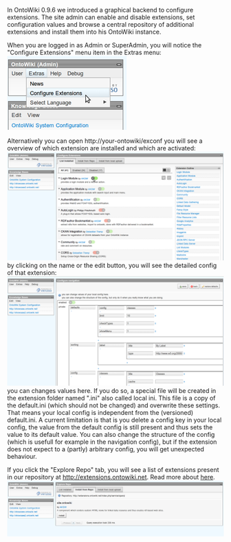 In OntoWiki 0.9.6 we introduced a graphical backend to configure extensions. The site admin can enable and disable extensions, set configuration values and browse a central repository of additional extensions and install them into his OntoWiki instance.

When you are logged in as Admin or SuperAdmin, you will notice the "Configure Extensions" menu item in the Extras menu:
![the configurator](./images/exconf-open.png)

Alternatively you can open http://your-ontowiki/exconf
you will see a overview of which extension are installed and which are activated:
![the configurator](./images/exconf-list.png)
by clicking on the name or the edit button, you will see the detailed config of that extension:
![the configurator](./images/exconf-configure.png)
you can changes values here. If you do so, a special file will be created in the extension folder named "<extenion-name>.ini" also called local ini. This file is a copy of the default.ini (which should not be changed) and overwrite these settings. That means your local config is independent from the (versioned) default.ini. A current limitation is that is you delete a config key in your local config, the value from the default config is still present and thus sets the value to its default value. You can also change the structure of the config (which is usefull for example in the navigation config), but if the extension does not expect to a (partly) arbitrary config, you will get unexpected behaviour.

If you click the "Explore Repo" tab, you will see a list of extensions present in our repository at http://extensions.ontowiki.net. Read more about [here](Extension-Repository).
![the configurator](./images/exconf-explore.png)
